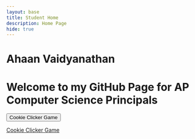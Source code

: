```yaml
---
layout: base
title: Student Home 
description: Home Page
hide: true
---
```


# Ahaan Vaidyanathan 
# Welcome to my GitHub Page for AP Computer Science Principals

<a href="{{site.baseurl}}/cookie-clicker/"><button>Cookie Clicker Game</button></a>

<a href="{{site.baseurl}}/cookie-clicker/" class="button-link">Cookie Clicker Game</a>


